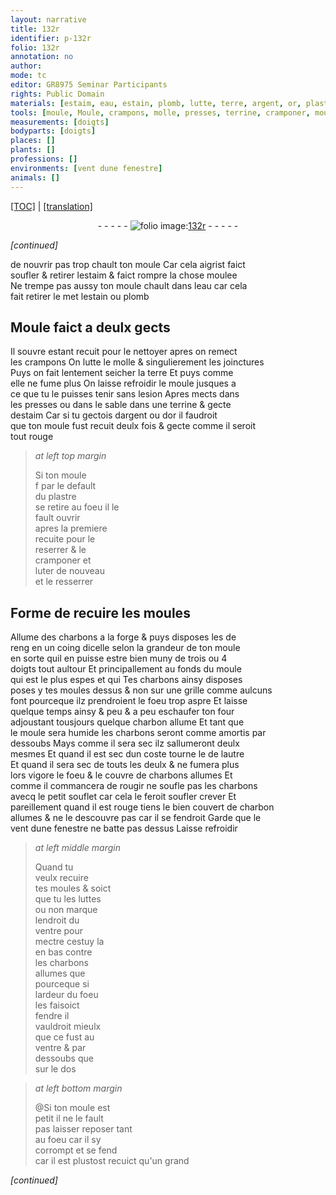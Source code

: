 ```yaml
---
layout: narrative
title: 132r
identifier: p-132r
folio: 132r
annotation: no
author:
mode: tc
editor: GR8975 Seminar Participants
rights: Public Domain
materials: [estaim, eau, estain, plomb, lutte, terre, argent, or, plastre, luter, charbons, charbon, luttes]
tools: [moule, Moule, crampons, molle, presses, terrine, cramponer, moules, forge, grille, four, souflet]
measurements: [doigts]
bodyparts: [doigts]
places: []
plants: []
professions: []
environments: [vent dune fenestre]
animals: []
---
```


<p><a href="{{ site.baseurl }}/diplomatic/">[TOC]</a> | <a href="{{ site.baseurl }}/texts/p-132r_tl/" target="_blank">[translation]</a></p><div class="folio" align="center">- - - - - <a href="http://gallica.bnf.fr/ark:/12148/btv1b10500001g/f269.item.r=" target="_blank"><img src="https://cu-mkp.github.io/2017-workshop-edition/assets/photo-icon.png" alt="folio image: " style="display:inline-block; margin-bottom:-3px;"/>132r</a> - - - - - </div>  
 
*[continued]*
  
de nouvrir pas trop chault ton <span class="tl">moule</span> Car cela aigrist faict<br/> soufler & retirer l<span class="m">estaim</span> & faict rompre la chose moulee<br/> Ne trempe pas aussy ton <span class="tl">moule</span> chault dans l<span class="m">eau</span> car cela<br/> fait retirer <span class="del">le met</span> l<span class="m">estain</span> ou <span class="m">plomb</span>
 
 
  

## <span class="tl">Moule</span> faict a deulx gects

 
Il souvre estant recuit pour le nettoyer apres on remect<br/> les <span class="tl">crampons</span> On <span class="m">lutte</span> le <span class="tl">molle</span> & singulierem<span class="exp">ent</span> les joinctures<br/> Puys on fait lentement seicher la <span class="m">terre</span> Et puys co<span class="exp">mm</span>e<br/> elle ne fume plus On laisse refroidir le <span class="tl">moule</span> jusques a<br/> ce que tu le puisses tenir sans lesion Apres mects dans<br/> les <span class="tl">presses</span> ou dans le sable dans une <span class="tl">terrine</span> & gecte<br/> d<span class="m">estaim</span> Car si tu gectois d<span class="m">argent</span> ou d<span class="m">or</span> il faudroit<br/> que ton <span class="tl">moule</span> fust recuit deulx fois & gecte co<span class="exp">mm</span>e il seroit<br/> tout rouge
 
> *at left top margin*
> 
> 
>   Si ton <span class="tl">moule</span><br/> <span class="del">f</span> par le default<br/> du <span class="m">plastre</span><br/> se retire <span class="add">au foeu</span> il le<br/> fault ouvrir<br/> apres la premiere<br/> recuite pour le<br/> reserrer & le<br/> <span class="tl">cramponer</span> et<br/> <span class="m">luter</span> de nouveau<br/> et le resserrer
 
 
  

## Forme de recuire les <span class="tl">moules</span>

 
Allume des <span class="m">charbons</span> a la <span class="tl">forge</span> & puys disposes les de<br/> reng en un coing dicelle selon la grandeur de ton <span class="tl">moule</span><br/> en sorte quil en puisse estre bien muny de trois ou 4<br/> <span class="ms"><span class="bp">doigts</span></span> tout aultour Et principallement au fonds du <span class="tl">moule</span><br/> qui est le plus espes <span class="del">et qui</span> Tes <span class="m">charbons</span> ainsy disposes<br/> poses y tes <span class="tl">moules</span> dessus & non sur une <span class="tl">grille</span> co<span class="exp">mm</span>e aulcuns<br/> font pourceque ilz prendroient le foeu trop aspre Et laisse<br/> quelque temps ainsy & peu & a peu eschaufer ton <span class="tl">four</span><br/> adjoustant tousjours quelque <span class="m">charbon</span> allume Et tant que<br/> le <span class="tl">moule</span> sera humide les <span class="m">charbons</span> seront co<span class="exp">mm</span>e amortis par<br/> dessoubs Mays comme il sera sec ilz sallumeront deulx<br/> mesmes Et quand il est sec dun coste tourne le de lautre<br/> Et quand il sera sec de touts les deulx & ne fumera plus<br/> lors vigore le foeu & le couvre de <span class="m">charbons</span> allumes Et<br/> co<span class="exp">mm</span>e il commancera de rougir ne soufle pas les <span class="m">charbons</span><br/> avecq le petit <span class="tl">souflet</span> car cela le feroit <span class="del">soufler</span> crever Et<br/> pareillem<span class="exp">ent</span> quand il est rouge tiens le bien couvert de <span class="m">charbon</span><br/> allumes & ne le descouvre pas car il se fendroit Garde que le<br/> <span class="env">vent dune fenestre</span> ne batte pas dessus Laisse refroidir
 
> *at left middle margin*
> 
> 
>   Quand tu<br/> veulx recuire<br/> tes <span class="tl">moules</span> <span class="del">&</span> soict<br/> que tu les <span class="m">luttes</span><br/> ou non marque<br/> lendroit du<br/> ventre pour<br/> mectre cestuy la<br/> en bas contre<br/> les <span class="m">charbons</span><br/> allumes <span class="del">que</span><br/> pourceque si<br/> lardeur du foeu<br/> les faisoict<br/> fendre il<br/> vauldroit mieulx<br/> que ce fust au<br/> ventre & par<br/> dessoubs que<br/> sur le dos 
 
> *at left bottom margin*
> 
> 
>   @Si ton <span class="tl">moule</span> est<br/> petit il ne le fault<br/> pas laisser <span class="del">reposer</span> tant<br/> au foeu car il sy<br/> corrompt et se fend<br/> car il est plustost recuict qu'un grand
 
*[continued]*
 

